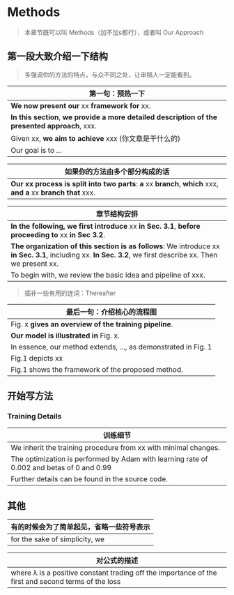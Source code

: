# Methods

> 本章节既可以叫 Methods（加不加s都行），或者叫 Our Approach



## 第一段大致介绍一下结构

> 多强调你的方法的特点，与众不同之处，让审稿人一定能看到。



| 第一句：预热一下                                             |
| ------------------------------------------------------------ |
| **We now present our** xx **framework for** xx.              |
| **In this section**, **we provide a more detailed description of the presented approach**, xxx. |
| Given xx, **we aim to achieve** xxx (你文章是干什么的)       |
| Our goal is to ...                                           |



| 如果你的方法由多个部分构成的话                               |
| ------------------------------------------------------------ |
| **Our xx process is split into two parts**: **a** xx **branch**, **which** xxx, **and a** xx **branch that** xxx. |



| 章节结构安排                                                 |
| ------------------------------------------------------------ |
| **In the following, we first introduce** xx **in Sec. 3.1**, **before proceeding to** xx **in Sec 3.2**. |
| **The organization of this section is as follows**: We introduce xx **in Sec. 3.1**, including xx. **In Sec. 3.2**, we first describe xx. Then we present xx. |
| To begin with, we review the basic idea and pipeline of xxx. |

> 插补一些有用的连词：Thereafter




| 最后一句：介绍核心的流程图                                   |
| ------------------------------------------------------------ |
| Fig. x **gives an overview of the training pipeline**.       |
| **Our model is illustrated in** Fig. x.                      |
| In essence, our method extends, ..., as demonstrated in Fig. 1 |
| Fig.1 depicts xx                                             |
| Fig.1 shows the framework of the proposed method.            |



## 开始写方法



### Training Details

| 训练细节                                                     |
| ------------------------------------------------------------ |
| We inherit the training procedure from xx with minimal changes. |
| The optimization is performed by Adam with learning rate of 0.002 and betas of 0 and 0.99 |
| Further details can be found in the source code.             |



## 其他

| 有的时候会为了简单起见，省略一些符号表示 |
| ---- |
| for the sake of simplicity, we |



| 对公式的描述                                                 |
| ------------------------------------------------------------ |
| where λ is a positive constant trading off the importance of the first and second terms of the loss |
